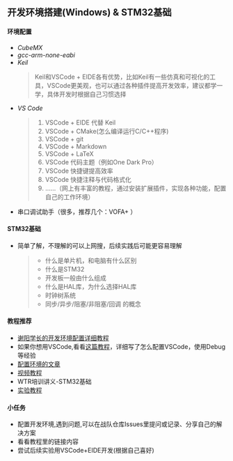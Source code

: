 ## **开发环境搭建(Windows) & STM32基础**

#### 环境配置
*  _CubeMX_
* _gcc-arm-none-eabi_
*  _Keil_
   > Keil和VSCode + EIDE各有优势，比如Keil有一些仿真和可视化的工具，VSCode更美观，也可以通过各种插件提高开发效率，建议都学一学，具体开发时根据自己习惯选择
* _VS Code_
  > 1. VSCode + EIDE 代替 Keil
  > 2. VSCode + CMake(怎么编译运行C/C++程序)
  > 2. VSCode + git
  > 3. VSCode + Markdown
  > 4. VSCode + LaTeX
  > 5. VSCode 代码主题（例如One Dark Pro）
  > 6. VSCode 快捷键提高效率
  > 7. VSCode 快捷注释与代码格式化
  > 8. ......（网上有丰富的教程，通过安装扩展插件，实现各种功能，配置自己的工作环境）
* 串口调试助手（很多，推荐几个：VOFA+ ）
  
#### STM32基础
- 简单了解，不理解的可以上网搜，后续实践后可能更容易理解
  > - 什么是单片机，和电脑有什么区别
  > - 什么是STM32
  > - 开发板一般由什么组成
  > - 什么是HAL库，为什么选择HAL库
  > - 时钟树系统
  > - 同步/异步/阻塞/非阻塞/回调 的概念


#### 教程推荐
- [谢阳学长的开发环境配置详细教程](https://github.com/MirTITH/WTR-EC-Training/blob/main/01-stm32%E5%9F%BA%E7%A1%80%EF%BC%8C%E7%8E%AF%E5%A2%83%E9%85%8D%E7%BD%AE/01-stm32%E5%9F%BA%E7%A1%80%EF%BC%8C%E7%8E%AF%E5%A2%83%E9%85%8D%E7%BD%AE.md)
- 如果你想用VSCode,看看[这篇教程](https://github.com/MirTITH/WTR-EC-Training/tree/main/Tips%E5%90%88%E9%9B%86)，详细写了怎么配置VSCode，使用Debug等经验
- [配置环境的文章](https://blog.csdn.net/qq_38191568/article/details/126012144?spm=1001.2014.3001.5502)
- [视频教程](https://www.bilibili.com/video/BV1Sy4y1y7B1?p=2&spm_id_from=pageDriver&vd_source=baa784078e67e28c38d26cf6881f8357)
-  WTR培训讲义-STM32基础
-  [实验教程](https://blog.csdn.net/qq_38191568/article/details/126021237)
#### 小任务
   * 配置开发环境,遇到问题,可以在战队仓库Issues里提问或记录、分享自己的解决方案
   * 看看教程里的链接内容
   * 尝试后续实验用VSCode+EIDE开发(根据自己喜好)